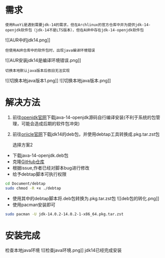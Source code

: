 # 需求

	使用RuoYi是遇到需要jdk-14的需求，但在Archlinux的官方仓库中并为提供jdk-14-openjdk软件包（jdk-14不是LTS版本），但在AUR中存在jdk-14-openjdk软件包

![[AUR中的jdk14.png]]

	但使用AUR仓库中的软件包时，出现java编译环境错误

![[AUR安装jdk14是编译环境错误.png]]

	切换本地默认java版本后依旧无法实现

![[切换本地java版本1.png]]
![[切换本地java版本.png]]

# 解决方法

1. 前往[openjdk官网](https://openjdk.org/index.html)下载java-14-openjdk源码自行编译安装(不利于系统的包管理，可能会造成后期的软件包冲突)
2. 前往[oriicle官网](https://www.oracle.com/cn/)下载jdk14的deb包，并使用debtap工具转换成.pkg.tar.zst包

	选择方案2

- 下载java-14-openjdk.deb包
- 克隆[GitHub仓库](https://github.com/helixarch/debtap.git)
- 根据issue,作者已经对脚本bug进行修改
- 给予debtap脚本可执行权限
```sh
cd Document/debtap
sudo chmod -R +x ./debtap
```
- 使用其中的debtap脚本将.deb包转换为.pkg.tar.zst包
![[deb包的转化.png]]
- 使用pacman安装即可
```sh
sudo pacman -U jdk-14.0.2-14.0.2-1-x86_64.pkg.tar.zst
```

# 安装完成

 检查本地java环境
![[检查java环境.png]]
jdk14已经完成安装
